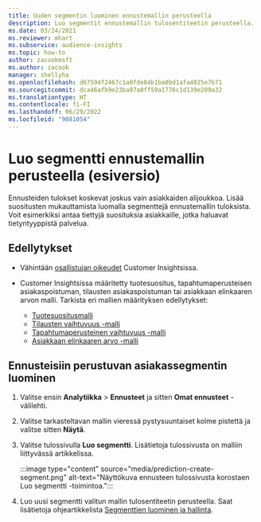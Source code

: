 ```yaml
---
title: Uuden segmentin luominen ennustemallin perusteella
description: Luo segmentit ennustemallin tulosentiteetin perusteella.
ms.date: 03/24/2021
ms.reviewer: mhart
ms.subservice: audience-insights
ms.topic: how-to
author: zacookmsft
ms.author: zacook
manager: shellyha
ms.openlocfilehash: d67594f2467c1a0fde84b1ba0bd1afa4025e7b71
ms.sourcegitcommit: dca46afb9e23ba87a0ff59a1776c1d139e209a32
ms.translationtype: HT
ms.contentlocale: fi-FI
ms.lasthandoff: 06/29/2022
ms.locfileid: "9081054"
---
```

# <a name="create-a-segment-based-on-a-prediction-model-preview"></a>Luo segmentti ennustemallin perusteella (esiversio)

Ennusteiden tulokset koskevat joskus vain asiakkaiden alijoukkoa. Lisää suositusten mukauttamista luomalla segmenttejä ennustemallin tuloksista. Voit esimerkiksi antaa tiettyjä suosituksia asiakkaille, jotka haluavat tietyntyyppistä palvelua. 

## <a name="prerequisites"></a>Edellytykset

- Vähintään [osallistujan oikeudet](permissions.md) Customer Insightsissa.

- Customer Insightsissa määritetty tuotesuositus, tapahtumaperusteisen asiakaspoistuman, tilausten asiakaspoistuman tai asiakkaan elinkaaren arvon malli. Tarkista eri mallien määrityksen edellytykset:

  - [Tuotesuositusmalli](predict-product-recommendation.md)
  - [Tilausten vaihtuvuus -malli](predict-subscription-churn.md)
  - [Tapahtumaperusteinen vaihtuvuus -malli](predict-transactional-churn.md)
  - [Asiakkaan elinkaaren arvo -malli](predict-customer-lifetime-value.md)

## <a name="create-a-customer-segment-based-on-predictions"></a>Ennusteisiin perustuvan asiakassegmentin luominen

1. Valitse ensin **Analytiikka** > **Ennusteet** ja sitten **Omat ennusteet** -välilehti.

1. Valitse tarkasteltavan mallin vieressä pystysuuntaiset kolme pistettä ja valitse sitten **Näytä**.

1. Valitse tulossivulla **Luo segmentti**. Lisätietoja tulossivusta on malliin liittyvässä artikkelissa.

   :::image type="content" source="media/prediction-create-segment.png" alt-text="Näyttökuva ennusteen tulossivusta korostaen Luo segmentti -toimintoa.":::

1. Luo uusi segmentti valitun mallin tulosentiteetin perusteella. Saat lisätietoja ohjeartikkelista [Segmenttien luominen ja hallinta](segments.md).